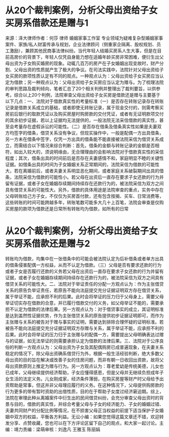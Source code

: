 # 从20个裁判案例，分析父母出资给子女买房系借款还是赠与1

来源：泽大律师作者：何莎 律师 婚姻家事工作室 专业领域为疑难复杂型婚姻家事案件、家族/私人财富传承与规划，企业法律顾问（侧重家企隔离、股权规划、员工激励），兼顾其他民商事法律纠纷。当代年轻人结婚买房系人生大事，但是在目前高房价的背景下，年轻人仅凭自身能力想在适婚年龄买房非常困难，便衍生出父母出资为子女购买婚房的现象。动辄几百万的房产在子女婚姻出现变故时，财产分割、父母出资的性质就产生了极大的争议。在司法实践中，法院针对父母出资给子女买房的款项性质认定有不同的观点。一种观点认为：父母出资给子女买房应当认定为借款；另一种观点认为：父母出资给子女买房应当认定为赠与。为了梳理法院的审判思路及裁判倾向，笔者汇总了20个相关判例并整理出了裁判要旨，以供参考。综合以上20个判例，法院审查父母出资给子女买房是借款还是赠与主要基于以下几点：一、法院对于借款真实性的考量标准（一）是否存在转账记录存在转账记录是借款关系成立的基础，或者即使无转账记录，属于现金交付的，则需考察买房前后银行的取款凭证以及购买房屋时购房款的交付凭证，或者有无证明款项交付的其余初步证据，若以上证据均无法提供的，一般法院无法采信借款的真实性，甚至会考量存在虚假诉讼的可能性。（二）是否存在借条及借条真实性如果是夫妻双方均签字的借条，借贷关系没有争议，但现实操作中，一般是配偶一方出具借条，另一方未在借条中签字，仅凭一方出具的借条能不能直接被法院采信为借贷关系成立，而需结合以下情况来综合判断：首先，借条的金额与转账记录的金额是否相符，如出入较大的，须说明缘由，无合理理由的会影响法院对于借款真实性的采信程度；其次，借条出具的时间前后是否存在夫妻感情不和，家庭明显不睦的关键性证据。如借条出具的时间为子女婚姻关系正常期间的，法院采信为借款的可能性大，若在离婚前后，或者夫妻关系明显恶化期间，或者家庭关系破裂期间出具的借条，法院采信为借款的可能性小。若父母在出资后一直存在要求子女还款的行为并留有证据，或者子女在婚姻存续期间持续存在还款行为的，被法院采信为双方之间具有借贷关系的可能性大。另外，借款的具体用途是法院审查的重点，实务中存在父母转账给己方子女，不仅仅为买房首付款，还有包含按揭、买车、日常消费等，这些转账的时间可能跨越多年，转账笔数可能多大几十上百笔，法院会审查是仅购买房屋的款项为借款还是日常所有转账均为借款，如所有的日常

# 从20个裁判案例，分析父母出资给子女买房系借款还是赠与2

转账均为借款，均集中在一张借条中的可能会被法院认定为后补借条或者单方出具的借条侵害配偶一方权益，从而不认定为借款。（三）父母是否有要求还款的行为或者子女是否履行还款的义务若父母在出资后一直存在要求子女还款的行为并留有证据，或者子女在婚姻存续期间持续存在还款行为的，被法院采信为双方之间具有借贷关系的可能性大。二、法院对于举证责任的分配一方观点认为：作为主张借贷关系的原告负举证责任，若原告不能向法庭提交充分证据证明双方存在借贷关系，属于举证不能，应承担不利的后果。此时会将举证的压力归于父母身上，需要父母举证切实存在借款的合意，并已履行借款交付的义务，如父母举证不能的，需要承担不认定为借款的法律后果。另一方观点认为：对于借贷事实的成立，其证明标准是达到盖然性证据优势，作为主张借贷关系的原告提供初步证据证明即可，而作为主张赠与关系的被告对于赠与事实的证明，需要达到排除合理怀疑的证明标准。若被告不能向法庭提交充分证据证明双方存赠与关系，属于举证不能，应承担不利的后果。此时会将举证的压力归于主张赠与的配偶一方，需要提出父母明确表达过赠与的证据，如无法举证的则需要承担认定为借款的法律后果。三、法院对于公序良俗的判断一方观点认为：父母出资为子女及其配偶购房已成普遍现象，在夫妻关系稳定的情况下，除父母出资确系借贷行为外，根据一般生活经验判断，绝大多数父母出资的目的旨在解决或改善子女的住房问题，而非有朝一日收回出资款，故将父母出资款原则上推定为赠与行为。另一方观点认为：尊老爱幼是传统美德，儿女也已成年，父母继续提供经济帮助，子女应懂得感恩，但是父母并无继续负担成年子女生活的法定义务。儿女刚成家，经济条件薄弱，在购买房屋等财产时父母给予出资帮助是常事，但这并非父母理应履行的义务。在这种情况下，父母提供购房款的行为更多的带有暂时资助的出借性质，目的在于帮助子女度过经济窘迫期。综上，法院在审理此种从离婚案件中衍生出的民间借贷纠纷，会充分审查父母出资时的背景与目的，借款的真实性，并综合考量父母与子女的经济能力、子女的婚姻过错、夫妻共同财产的分配比例等情况，在不损害父母正当权益的前提下适当保护子女婚姻中双方的权益，平衡各方利益。无讼小编：如果您觉得这篇文章还不错，欢迎转发分享、点赞收藏，您也可以在下方评论区留下自己的观点，和大家一起讨论。主编：靖力责编：梁萌审核：刘逸凡 王雅玉 陈丽娟

